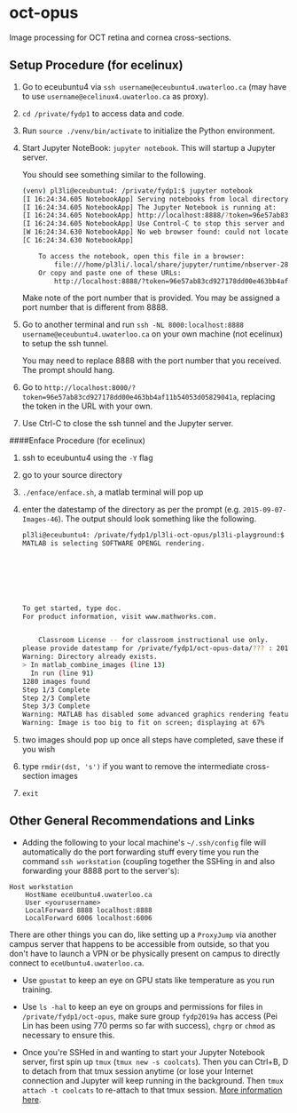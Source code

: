 # oct-opus
Image processing for OCT retina and cornea cross-sections.


## Setup Procedure (for ecelinux)

1. Go to eceubuntu4 via ```ssh username@eceubuntu4.uwaterloo.ca``` (may have to use ```username@ecelinux4.uwaterloo.ca``` as proxy).

2. ```cd /private/fydp1``` to access data and code.

3. Run ```source ./venv/bin/activate``` to initialize the Python environment.

4. Start Jupyter NoteBook: ```jupyter notebook```. This will startup a Jupyter server.

    You should see something similar to the following.
    ```bash
    (venv) pl3li@eceubuntu4: /private/fydp1:$ jupyter notebook
    [I 16:24:34.605 NotebookApp] Serving notebooks from local directory: /private/fydp1
    [I 16:24:34.605 NotebookApp] The Jupyter Notebook is running at:
    [I 16:24:34.605 NotebookApp] http://localhost:8888/?token=96e57ab83cd927178dd00e463bb4af11b54053d05829041a
    [I 16:24:34.605 NotebookApp] Use Control-C to stop this server and shut down all kernels (twice to skip confirmation).
    [W 16:24:34.630 NotebookApp] No web browser found: could not locate runnable browser.
    [C 16:24:34.630 NotebookApp]

        To access the notebook, open this file in a browser:
            file:///home/pl3li/.local/share/jupyter/runtime/nbserver-28660-open.html
        Or copy and paste one of these URLs:
            http://localhost:8888/?token=96e57ab83cd927178dd00e463bb4af11b54053d05829041a
    ```

    Make note of the port number that is provided. You may be assigned a port number that is different from 8888.

5. Go to another terminal and run ```ssh -NL 8000:localhost:8888 username@eceubuntu4.uwaterloo.ca``` on your own machine (not ecelinux) to setup the ssh tunnel.

    You may need to replace 8888 with the port number that you received. The prompt should hang.

6. Go to ```http://localhost:8000/?token=96e57ab83cd927178dd00e463bb4af11b54053d05829041a```, replacing the token in the URL with your own.

7. Use Ctrl-C to close the ssh tunnel and the Jupyter server.

####Enface Procedure (for ecelinux)

1. ssh to eceubuntu4 using the ```-Y``` flag

2. go to your source directory

3. `./enface/enface.sh`, a matlab terminal will pop up

4. enter the datestamp of the directory as per the prompt (e.g. `2015-09-07-Images-46`). The output should look something like the following.

    ```bash
    pl3li@eceubuntu4: /private/fydp1/pl3li-oct-opus/pl3li-playground:$ ./enface.sh
    MATLAB is selecting SOFTWARE OPENGL rendering.
    
                                                                                              < M A T L A B (R) >
                                                                                    Copyright 1984-2018 The MathWorks, Inc.
                                                                                     R2018b (9.5.0.944444) 64-bit (glnxa64)
                                                                                                August 28, 2018
    
    
    To get started, type doc.
    For product information, visit www.mathworks.com.
    
    
        Classroom License -- for classroom instructional use only.
    please provide datestamp for /private/fydp1/oct-opus-data/??? : 2015-09-07-Images-46
    Warning: Directory already exists.
    > In matlab_combine_images (line 13)
      In run (line 91)
    1280 images found
    Step 1/3 Complete
    Step 2/3 Complete
    Step 3/3 Complete
    Warning: MATLAB has disabled some advanced graphics rendering features by switching to software OpenGL. For more information, click <a href="matlab:opengl('problems')">here</a>.
    Warning: Image is too big to fit on screen; displaying at 67%
    ```

5. two images should pop up once all steps have completed, save these if you wish

6. type `rmdir(dst, 's')` if you want to remove the intermediate cross-section images

7. `exit`

## Other General Recommendations and Links

* Adding the following to your local machine's `~/.ssh/config` file will automatically do the port forwarding stuff every time you run the command `ssh workstation` (coupling together the SSHing in and also forwarding your 8888 port to the server's):
```
Host workstation
    HostName eceUbuntu4.uwaterloo.ca
    User <yourusername>
    LocalForward 8888 localhost:8888
    LocalForward 6006 localhost:6006
```
There are other things you can do, like setting up a `ProxyJump` via another campus server that happens to be accessible from outside, so that you don't have to launch a VPN or be physically present on campus to directly connect to `eceUbuntu4.uwaterloo.ca`.

* Use `gpustat` to keep an eye on GPU stats like temperature as you run training.

* Use `ls -hal` to keep an eye on groups and permissions for files in `/private/fydp1/oct-opus`, make sure group `fydp2019a` has access (Pei Lin has been using 770 perms so far with success), `chgrp` or `chmod` as necessary to ensure this.

* Once you're SSHed in and wanting to start your Jupyter Notebook server, first spin up `tmux` (`tmux new -s coolcats`). Then you can Ctrl+B, D to detach from that tmux session anytime (or lose your Internet connection and Jupyter will keep running in the background. Then `tmux attach -t coolcats` to re-attach to that tmux session. [More information here](https://towardsdatascience.com/jupyter-and-tensorboard-in-tmux-5e5d202a4fb6).

